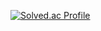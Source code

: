 [![Solved.ac Profile](http://mazassumnida.wtf/api/v2/generate_badge?boj=port1221)](https://solved.ac/port1221/)
